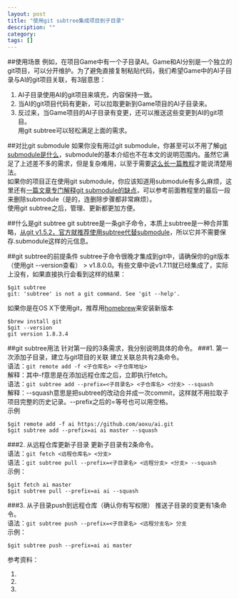 ```yaml
---
layout: post
title: "使用git subtree集成项目到子目录"
description: ""
category: 
tags: []
---
```


##使用场景
例如，在项目Game中有一个子目录AI。Game和AI分别是一个独立的git项目，可以分开维护。为了避免直接复制粘贴代码，我们希望Game中的AI子目录与AI的git项目关联，有3层意思：  
1. AI子目录使用AI的git项目来填充，内容保持一致。  
2. 当AI的git项目代码有更新，可以拉取更新到Game项目的AI子目录来。  
2. 反过来，当Game项目的AI子目录有变更，还可以推送这些变更到AI的git项目。  
用git subtree可以轻松满足上面的需求。

##对比git submodule
如果你没有用过git submodule，你甚至可以不用了解[git submodule是什么](http://git-scm.com/book/zh/Git-%E5%B7%A5%E5%85%B7-%E5%AD%90%E6%A8%A1%E5%9D%97)，submodule的基本介绍也不在本文的说明范围内。虽然它满足了上述差不多的需求，但是复杂难用，以至于需要[这么长一篇教程](http://www.kafeitu.me/git/2012/03/27/git-submodule.html)才能说清楚用法。   
如果你的项目正在使用git submodule，你应该知道用submodule有多么麻烦，这里还有[一篇文章专门解释git submodule的缺点](http://codingkilledthecat.wordpress.com/2012/04/28/why-your-company-shouldnt-use-git-submodules/)，可以参考前面教程里的最后一段来删除submodule（是的，连删除步骤都非常麻烦）。  
使用git subtree之后，管理、更新都更加方便。   

##什么是git subtree
git subtree是一条git子命令，本质上subtree是一种合并策略，[从git v1.5.2，官方就推荐使用subtree代替submodule](https://www.kernel.org/pub/software/scm/git/docs/howto/using-merge-subtree.html)，所以它并不需要保存.submodule这样的元信息。  

##git subtree的前提条件
subtree子命令很晚才集成到git中，请确保你的git版本（使用git --version查看） > v1.8.0.0。有些文章中说v1.7.11就已经集成了，实际上没有，如果直接执行会看到这样的结果：  
```
$git subtree  
git: 'subtree' is not a git command. See 'git --help'.
```
如果你是在OS X下使用git，推荐用[homebrew](http://brew.sh/)来安装新版本
```
$brew install git  
$git --version  
git version 1.8.3.4  
```

##git subtree用法
针对第一段的3条需求，我分别说明具体的命令。
###1. 第一次添加子目录，建立与git项目的关联
建立关联总共有2条命令。  
语法：`git remote add -f <子仓库名> <子仓库地址>`  
解释：其中-f意思是在添加远程仓库之后，立即执行fetch。  
语法：`git subtree add --prefix=<子目录名> <子仓库名> <分支> --squash`  
解释：--squash意思是把subtree的改动合并成一次commit，这样就不用拉取子项目完整的历史记录。--prefix之后的=等号也可以用空格。  
示例  
```
$git remote add -f ai https://github.com/aoxu/ai.git  
$git subtree add --prefix=ai ai master --squash  
```   
###2. 从远程仓库更新子目录
更新子目录有2条命令。  
语法：`git fetch <远程仓库名> <分支>`  
语法：`git subtree pull --prefix=<子目录名> <远程分支> <分支> --squash`  
示例：  
```
$git fetch ai master  
$git subtree pull --prefix=ai ai --squash  
```
###3. 从子目录push到远程仓库（确认你有写权限）
推送子目录的变更有1条命令。  
语法：`git subtree push --prefix=<子目录名> <远程分支名> 分支`  
示例：  
```
$git subtree push --prefix=ai ai master  
```

参考资料：
1. [](https://speakerdeck.com/cloudsben/git-subtree-ti-dai-git-submodule)
2. [](http://blogs.atlassian.com/2013/05/alternatives-to-git-submodule-git-subtree/)
3. [](http://git-scm.com/book/zh/Git-%E5%B7%A5%E5%85%B7-%E5%AD%90%E6%A0%91%E5%90%88%E5%B9%B6)